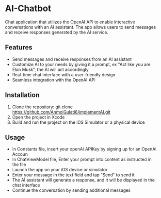 # AI-Chatbot
Chat application that utilizes the OpenAI API to enable interactive conversations with an AI assistant. The app allows users to send messages and receive responses generated by the AI service.

## Features
- Send messages and receive responses from an AI assistant
- Customize AI to your needs by giving it a prompt, ex "Act like you are Elon Musk", the AI will act accordingly
- Real-time chat interface with a user-friendly design
- Seamless integration with the OpenAI API

## Installation
1. Clone the repository: git clone https://github.com/AnmolGulati6/implementAI.git
2. Open the project in Xcode
3. Build and run the project on the iOS Simulator or a physical device

## Usage
- In Constants file, insert your openAI APIKey by signing up for an OpenAI Accoun
- In ChatViewModel file, Enter your prompt into content as instructed in the file
- Launch the app on your iOS device or simulator
- Enter your message in the text field and tap "Send" to send it
- The AI assistant will generate a response, and it will be displayed in the chat interface
- Continue the conversation by sending additional messages



